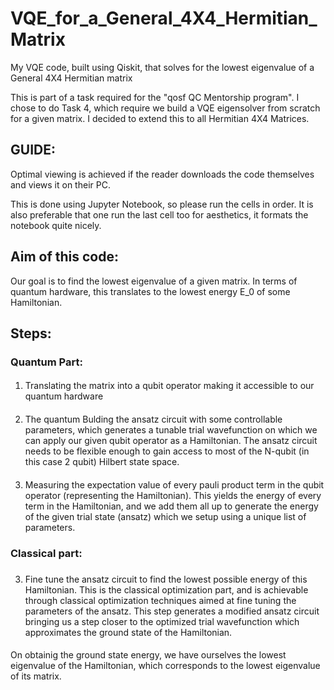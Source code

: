 # VQE_for_a_General_4X4_Hermitian_Matrix
My VQE code, built using Qiskit, that solves for the lowest eigenvalue of a General 4X4 Hermitian matrix

This is part of a task required for the "qosf QC Mentorship program". I chose to do Task 4, which require we build a VQE eigensolver from scratch for a given matrix. I decided to extend this to all Hermitian 4X4 Matrices.

## GUIDE:

Optimal viewing is achieved if the reader downloads the code themselves and views it on their PC. 

This is done using Jupyter Notebook, so please run the cells in order. It is also preferable that one run the last cell too for aesthetics, it formats the notebook quite nicely.

## Aim of this code:
Our goal is to find the lowest eigenvalue of a given matrix. In terms of quantum hardware, this translates to the lowest energy E_0 of some Hamiltonian.
### 
## Steps:
#### 
### Quantum Part:
#### 
1. Translating the matrix into a qubit operator making it accessible to our quantum hardware
#### 
2. The quantum Bulding the ansatz circuit with some controllable parameters, which generates a tunable trial wavefunction on which we can apply our given qubit operator as a Hamiltonian. The ansatz circuit needs to be flexible enough to gain access to most of the N-qubit (in this case 2 qubit) Hilbert state space.
#### 
3. Measuring the expectation value of every pauli product term in the qubit operator (representing the Hamiltonian). This yields the energy of every term in the Hamiltonian, and we add them all up to generate the energy of the given trial state (ansatz) which we setup using a unique list of parameters.
#### 
### Classical part:
### 
3. Fine tune the ansatz circuit to find the lowest possible energy of this Hamiltonian. This is the classical optimization part, and is achievable through classical optimization techniques aimed at fine tuning the parameters of the ansatz. This step generates a modified ansatz circuit bringing us a step closer to the optimized trial wavefunction which approximates the ground state of the Hamiltonian.
#### 
On obtainig the ground state energy, we have ourselves the lowest eigenvalue of the Hamiltonian, which corresponds to the lowest eigenvalue of its matrix. 



